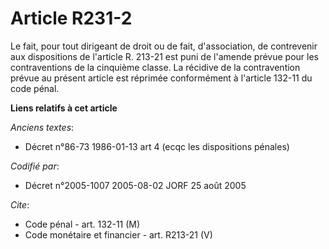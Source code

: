 # Article R231-2

Le fait, pour tout dirigeant de droit ou de fait, d'association, de contrevenir aux dispositions de l'article R. 213-21 est
puni de l'amende prévue pour les contraventions de la cinquième classe. La récidive de la contravention prévue au présent
article est réprimée conformément à l'article 132-11 du code pénal.

**Liens relatifs à cet article**

_Anciens textes_:

  - Décret n°86-73 1986-01-13 art 4 (ecqc les dispositions pénales)

_Codifié par_:

  - Décret n°2005-1007 2005-08-02 JORF 25 août 2005

_Cite_:

  - Code pénal - art. 132-11 (M)
  - Code monétaire et financier - art. R213-21 (V)
